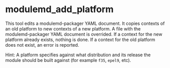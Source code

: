 # modulemd\_add\_platform

This tool edits a modulemd-packager YAML document.
It copies contexts of an old platform to new contexts of a new platform.
A file with the modulemd-packager YAML document is overrided.
If a context for the new platform already exists, nothing is done.
If a context for the old platform does not exist, an error is reported.

Hint: A platform specifies against what distribution and its release the
module should be built against (for example `f35`, `epel9`, etc).
